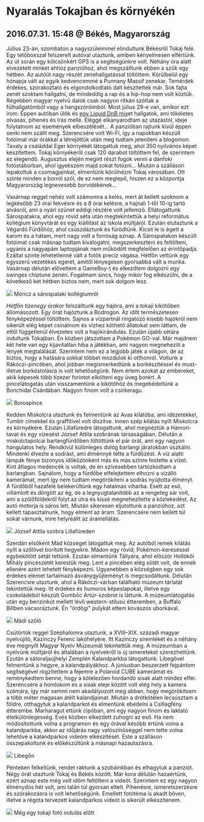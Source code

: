 # Nyaralás Tokajban és környékén
## 2016.07.31. 15:48 @ Békés, Magyarország
Július 23-án, szombaton a nagyszüleimmel elindultunk Békésről Tokaj felé. Egy tetőboxszal felszerelt autóval utaztunk, amiben kényelmesen elfértünk. Az út során egy kölcsönkért GPS is a segítségünkre volt. Néhány óra alatt elvezetett minket ahhoz panzióhoz, ahol megszálltunk ebben a szűk egy hétben. Az autóút nagy részét zenehallgatással töltöttem. Körülbelül egy hónapja vált az egyik kedvencemmé a Punnany Massif zenekar. Temérdek érdekes, szórakoztató és elgondolkodtató dalt készítettek már. Sok fajta zenét szoktam hallgatni, de mindeddig a rap és a hip-hop nem volt köztük. Régebben magyar nyelvű dalok csak nagyon ritkán szóltak a fülhallgatómból vagy a hangszóróimból. Most július 29-e van, amikor ezt írom. Éppen autóban ülök és [egy Liquid DnB mix](https://soundcloud.com/walther-emil-eriksen/universal-2-hour-liquid-dnb)et hallgatok, ami tökéletes olvasás, pihenés és írás mellé. Eléggé elkanyarodtam az utazástól, ideje folytatnom az események elbeszélését... A panzióban rajtunk kívül éppen senki nem szállt meg. Szerencsére volt Wi-Fi, így a napokban készült fotóimat már órákkal a létrejöttük után meg tudtam jeleníteni a blogomon. Tavaly a családdal Eger környékét látogattuk meg, ahol 350 nyilvános képet készítettem. Tokaj környékéről csak 120 darabot töltöttem fel, de szerintem ez elegendő. Augusztus elején megint részt fogok venni a dánfoki fotóstáborban, ahol igyekszem majd sokat fotózni... Miután a szálláson lepakoltuk a csomagjainkat, elmentünk körülnézni Tokaj városában. Ott szinte minden a borról szól, de ez nem meglepő, hiszen ez a központja Magyarország legnevesebb borvidékének...

Vasárnap reggel nehéz volt számomra a kelés, mert át kellett szoknom a legkésőbb 23 órai fekvésre és a 8 órai kelésre, a hajnali 1-től 10-ig tartó alvásról, ami a nyári szünet eddigi részére volt jellemző. Ellátogattunk Sárospatakra, ahol egy rövid séta után megtekintettük a helyi református kollégium könyvtárát és egy kiállítást az iskola múltjáról. Ezután elutaztunk a Végardó Fürdőhöz, ahol csúszdáztunk és fürödtünk. Kicsit le is égett a karom és a hátam, mert nagy volt a forróság aznap. A Sárospatakon készült fotóimat csak másnap tudtam kiválogatni, megszerkeszteni és feltölteni, ugyanis a nagyapám laptopjának nem működött megfelelően az érintőpadja. Ezáltal szinte lehetetlenné vált a fotók precíz vágása. Hétfőn vettünk egy egyszerű vezetékes egeret, amitől lényegesen gyorsabbá vált a munka. Vasárnap délután elővettem a GameBoy-t és elkezdtem dolgozni egy swinges chiptune zenén. Fogalmam sincs, hogy mikor fog elkészülni, de a következő két hétben biztos nem, mert sok dolgom lesz.

[![](https://3.bp.blogspot.com/-dXpDEXGjUBc/XGhO7yBB4BI/AAAAAAACkhc/jSVN5MkqDbcBYmMIHSVLza677PW-kvDhACK4BGAYYCw/s320/IMG_20160724_123718.jpg)](http://3.bp.blogspot.com/-dXpDEXGjUBc/XGhO7yBB4BI/AAAAAAACkhc/jSVN5MkqDbcBYmMIHSVLza677PW-kvDhACK4BGAYYCw/s1600/IMG_20160724_123718.jpg)
Móricz a sárospataki kollégiumról

*Hétfőn tizenegy órakor* felszálltunk egy hajóra, ami a tokaji kikötőben állomásozott. Egy órát hajóztunk a Bodrogon. Az időt természetesen fényképezéssel töltöttem. Sajnos a vízpartnál ringatózó kisebb hajókról nem sikerült elég képet csinálnom és vízhez köthető állatokat sem láttam, de ettől függetlenül élvezetes volt a hajókirándulás. Ezután újabb sétára indultunk Tokajban. Én közben játszottam a Pokémon GO-val. Már majdnem két hete van egy kijavítatlan hiba a játékban, ami nagyon megnehezíti a lények megtalálását. Szerintem nem ez a legjobb játék a világon, de az biztos, hogy a hatására sokkal többet mozdulok ki otthonról. Voltunk a Rákóczi-pincében, ahol jobban megismerkedtünk a borkészítéssel és must- illetve borkóstolásra is volt lehetőségünk. Nem értem azokat az embereket, akik képesek több tízezer forintot elkölteni egy üveg borért. A pincelátogatás után visszamentünk a kikötőhöz és megebédeltünk a Bonchidai Csárdában. Nagyon finom volt a csirkeragu.

[![](https://3.bp.blogspot.com/-O1NBs-iYVJk/XGhPGt5-58I/AAAAAAACkhk/8oRFlMH-QA4vQqDcmg-hksPFk_H1_DsPACK4BGAYYCw/s320/IMG_20160725_131157.jpg)](http://3.bp.blogspot.com/-O1NBs-iYVJk/XGhPGt5-58I/AAAAAAACkhk/8oRFlMH-QA4vQqDcmg-hksPFk_H1_DsPACK4BGAYYCw/s1600/IMG_20160725_131157.jpg)
Borospince

Kedden Miskolcra utaztunk és felmentünk az Avas kilátóba, ami idézetekkel, Tumblr címekkel és graffitivel volt díszítve. Innen szép kilátás nyílt Miskolcra és környékére. Ezután Lillafüredre látogattunk, ahol megnéztük a Hámori-tavat és egy vízesést József Attila szobrának társaságában. Délután a miskolctapolcai barlangfürdőben töltöttünk el pár órát, ami egy nagyon hangulatos hely. Rendkívül különleges dolog barlangi járatokban úszkálni. Mindenki élvezte a sodrást, ami élménnyé tette a fürdőzést. A víz alatti lámpák fénye bizonyos időközönként más és más színre festette a vizet. Kint átlagos medencék is voltak, de én szívesebben tartózkodtam a barlangban. Sajnálom, hogy a fürdőbe elfelejtettem elhozni a vízálló kamerámat, mert így nem tudtam megörökíteni a sodrás nyújtotta élményt. A fürdőből hazafelé belekerültünk egy hatalmas viharba. Esett az eső, villámlott és dörgött az ég, de a legnyugtalanítóbb az a rengeteg sár volt, ami a szőlőföldekről folyt az útra és kissé megnehezítette a közlekedést. Az autó motorja is sáros lett. Miután sikeresen eljutottunk a panzióhoz, azt kellett tapasztalnunk, hogy elment az áram. Szerencsére nem kellett túl sokat várnunk, mire helyreállt az áramellátás.

[![](https://3.bp.blogspot.com/-yh4Vwrd3e_0/XGhPPA_UDOI/AAAAAAACkhw/xM5CfaAxed8HYXWJVn9WZ86wiQ0FCpXUQCK4BGAYYCw/s320/IMG_20160726_115345.jpg)](http://3.bp.blogspot.com/-yh4Vwrd3e_0/XGhPPA_UDOI/AAAAAAACkhw/xM5CfaAxed8HYXWJVn9WZ86wiQ0FCpXUQCK4BGAYYCw/s1600/IMG_20160726_115345.jpg)
József Attila szobra Lillafüreden

Szerdán elsőként Mád községet látogattuk meg. Az autóból remek kilátás nyílt a szőlővel borított hegyekre. Mádon egy rövid, Pokémon-kereséssel egybekötött sétát tettünk. Ezután elmentünk Tállyára, ahol először Hollókői Mihály pincészetét kerestük meg. Lent a pincében elég sötét volt, de ennek ellenére azért lehetett fényképezni. Ugyanebben a községben egy sok érdekes elemet tartalmazó ásványgyűjteményt is megcsodáltunk. Délután Szerencsre utaztunk, ahol a Rákóczi-várban található múzeum tárlatát tekintettük meg. Itt érdekes és humoros képeslapokat, illetve egy csokoládéból készült Gombóc Artúr-szobrot is láttunk. A múzeumlátogatás után egy benzinkút mellett lévő western-stílusú étteremben, a Buffalo Billben vacsoráztunk. Én "ördögi" pulykát ettem kovászos uborkával.  

[![](https://3.bp.blogspot.com/-UN91Or1n6hs/XGhPcQpPSiI/AAAAAAACkh8/y6lF0i2GkNgLfQgOuDp9N14p6LSNe_dNwCK4BGAYYCw/s320/IMG_20160727_095221.jpg)](http://3.bp.blogspot.com/-UN91Or1n6hs/XGhPcQpPSiI/AAAAAAACkh8/y6lF0i2GkNgLfQgOuDp9N14p6LSNe_dNwCK4BGAYYCw/s1600/IMG_20160727_095221.jpg)
Mádi szőlő

Csütörtök reggel Széphalomra utaztunk, a XVIII–XIX. századi magyar nyelvújító, Kazinczy Ferenc lakóhelyére. Itt Kazinczy síremlékét és a néhány éve megnyílt Magyar Nyelv Múzeumát tekintettük meg. A múzeumban a nyelvünk múltjáról és általában a nyelvekről is új ismereteket szerezhettünk. Ezután a sátoraljaújhelyi Zemplén Kalandparkba látogattunk. Libegővel felmentünk a hegyre, a kalandpályákhoz. A júniusban beszerzett fejpántom segítségével rögzítettem a fejemre a Polaroid CUBE kamerámat és reménykedtem benne, hogy a kötelezően hordandó sisak alatt mindez elfér. Szerencsére a homlokom és a sisak eleje között volt elég hely a kamera számára, így már semmi nem akadályozott meg abban, hogy megörökítsem a több méter magasan átélt kalandjaimat. Miután a drótkötélen lecsúsztam a földre, otthagytuk a kalandparkot és elmentünk ebédelni a Csillagfény étterembe. Marharagut ettünk cipóban, ami egy nagyon finom és laktató ételkülönlegesség. Evés közben elkezdett zuhogni az eső. Ha nem módosítottunk volna a programon és egy órával később értünk volna a kalandparkba, akkor az időjárás nagy valószínűséggel nem tette volna lehetővé a kalandparkos videóm elkészítését. Este a szálláson összepakoltunk és előkészültünk a másnapi hazautazásra.

[![](https://2.bp.blogspot.com/-EnvK0nQh5IE/XGhPzwZURwI/AAAAAAACkiM/3ltSVt8u8gkcorfSf4i1VKShBZQvmrVQgCK4BGAYYCw/s320/IMG_20160728_132203.jpg)](http://2.bp.blogspot.com/-EnvK0nQh5IE/XGhPzwZURwI/AAAAAAACkiM/3ltSVt8u8gkcorfSf4i1VKShBZQvmrVQgCK4BGAYYCw/s1600/IMG_20160728_132203.jpg)
Libegőn

Pénteken felkeltünk, rendet raktunk a szobáinkban és elhagytuk a panziót. Négy órát utaztunk Tokaj és Békés között. Már kora délután hazaértünk, ezért aznap este még volt időm feltölteni a videót. Szerintem ez egy nagyon élménydús hét volt, ami talán túl gyorsan eltelt. Pihenésre, ismeretszerzésre és szórakozásra is volt lehetőségünk. Emellett fotótéma is akadt bőven, illetve a régóta tervezett kalandparkos videót is sikerült elkészítenem.

[![](https://2.bp.blogspot.com/-FEwDW4WT_Yc/XGhP9Oa7QzI/AAAAAAACkiU/sFm1RcwDlt0PgqLtxRSEPrDWqgkwVxadACK4BGAYYCw/s320/IMG_20160729_090825.jpg)](http://2.bp.blogspot.com/-FEwDW4WT_Yc/XGhP9Oa7QzI/AAAAAAACkiU/sFm1RcwDlt0PgqLtxRSEPrDWqgkwVxadACK4BGAYYCw/s1600/IMG_20160729_090825.jpg)
Még egy tokaji fotó indulás előtt
<!--stackedit_data:
eyJoaXN0b3J5IjpbLTIwOTEyMzE5NDZdfQ==
-->